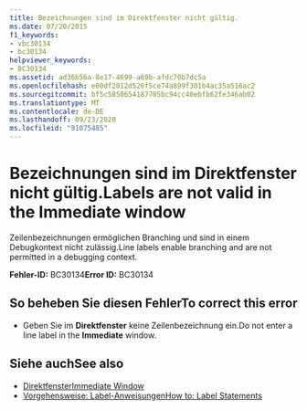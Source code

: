 ```yaml
---
title: Bezeichnungen sind im Direktfenster nicht gültig.
ms.date: 07/20/2015
f1_keywords:
- vbc30134
- bc30134
helpviewer_keywords:
- BC30134
ms.assetid: ad36b56a-8e17-4699-a69b-afdc70b7dc5a
ms.openlocfilehash: e00df2012d526f5ce74a899f301b4ac35a516ac2
ms.sourcegitcommit: bf5c5850654187705bc94cc40ebfb62fe346ab02
ms.translationtype: MT
ms.contentlocale: de-DE
ms.lasthandoff: 09/23/2020
ms.locfileid: "91075485"
---
```

# <a name="labels-are-not-valid-in-the-immediate-window"></a><span data-ttu-id="f9f64-102">Bezeichnungen sind im Direktfenster nicht gültig.</span><span class="sxs-lookup"><span data-stu-id="f9f64-102">Labels are not valid in the Immediate window</span></span>

<span data-ttu-id="f9f64-103">Zeilenbezeichnungen ermöglichen Branching und sind in einem Debugkontext nicht zulässig.</span><span class="sxs-lookup"><span data-stu-id="f9f64-103">Line labels enable branching and are not permitted in a debugging context.</span></span>  
  
 <span data-ttu-id="f9f64-104">**Fehler-ID:** BC30134</span><span class="sxs-lookup"><span data-stu-id="f9f64-104">**Error ID:** BC30134</span></span>  
  
## <a name="to-correct-this-error"></a><span data-ttu-id="f9f64-105">So beheben Sie diesen Fehler</span><span class="sxs-lookup"><span data-stu-id="f9f64-105">To correct this error</span></span>  
  
- <span data-ttu-id="f9f64-106">Geben Sie im **Direktfenster** keine Zeilenbezeichnung ein.</span><span class="sxs-lookup"><span data-stu-id="f9f64-106">Do not enter a line label in the **Immediate** window.</span></span>  
  
## <a name="see-also"></a><span data-ttu-id="f9f64-107">Siehe auch</span><span class="sxs-lookup"><span data-stu-id="f9f64-107">See also</span></span>

- [<span data-ttu-id="f9f64-108">Direktfenster</span><span class="sxs-lookup"><span data-stu-id="f9f64-108">Immediate Window</span></span>](/visualstudio/ide/reference/immediate-window)
- [<span data-ttu-id="f9f64-109">Vorgehensweise: Label-Anweisungen</span><span class="sxs-lookup"><span data-stu-id="f9f64-109">How to: Label Statements</span></span>](../programming-guide/program-structure/how-to-label-statements.md)
